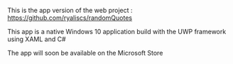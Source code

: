 This is the app version of the web project : https://github.com/ryaliscs/randomQuotes

This app is a native Windows 10 application build with the UWP framework using XAML and C#

The app will soon be available on the Microsoft Store
